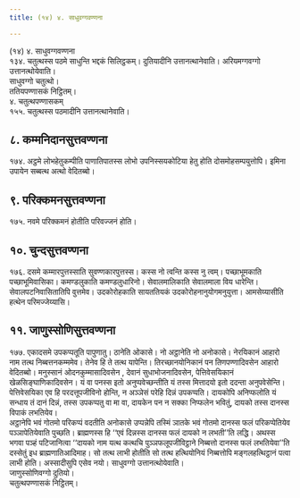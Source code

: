 ```yaml
---
title: (१४) ४. साधुवग्गवण्णना

---
```

(१४) ४. साधुवग्गवण्णना  
१३४. चतुत्थस्स पठमे साधुन्ति भद्दकं सिलिट्ठकम्। दुतियादीनि उत्तानत्थानेवाति। अरियमग्गवग्गो उत्तानत्थोयेवाति।  
साधुवग्गो चतुत्थो।  
ततियपण्णासकं निट्ठितम्।  
४. चतुत्थपण्णासकम्  
१५५. चतुत्थस्स पठमादीनि उत्तानत्थानेवाति।  


## ८. कम्मनिदानसुत्तवण्णना

१७४. अट्ठमे लोभहेतुकम्पीति पाणातिपातस्स लोभो उपनिस्सयकोटिया हेतु होति दोसमोहसम्पयुत्तोपि। इमिना उपायेन सब्बत्थ अत्थो वेदितब्बो।  


## ९. परिक्कमनसुत्तवण्णना

१७५. नवमे परिक्कमनं होतीति परिवज्जनं होति।  


## १०. चुन्दसुत्तवण्णना

१७६. दसमे कम्मारपुत्तस्साति सुवण्णकारपुत्तस्स। कस्स नो त्वन्ति कस्स नु त्वम्। पच्छाभूमकाति पच्छाभूमिवासिका। कमण्डलुकाति कमण्डलुधारिनो। सेवालमालिकाति सेवालमाला विय धारेन्ति। सेवालपटनिवासितातिपि वुत्तमेव। उदकोरोहकाति सायततियकं उदकोरोहनानुयोगमनुयुत्ता। आमसेय्यासीति हत्थेन परिमज्जेय्यासि।  


## ११. जाणुस्सोणिसुत्तवण्णना

१७७. एकादसमे उपकप्पतूति पापुणातु। ठानेति ओकासे। नो अट्ठानेति नो अनोकासे। नेरयिकानं आहारो नाम तत्थ निब्बत्तनकम्ममेव। तेनेव हि ते तत्थ यापेन्ति। तिरच्छानयोनिकानं पन तिणपण्णादिवसेन आहारो वेदितब्बो। मनुस्सानं ओदनकुम्मासादिवसेन , देवानं सुधाभोजनादिवसेन, पेत्तिवेसयिकानं खेळसिङ्घाणिकादिवसेन। यं वा पनस्स इतो अनुप्पवेच्छन्तीति यं तस्स मित्तादयो इतो ददन्ता अनुपवेसेन्ति। पेत्तिवेसयिका एव हि परदत्तूपजीविनो होन्ति, न अञ्ञेसं परेहि दिन्नं उपकप्पति। दायकोपि अनिप्फलोति यं सन्धाय तं दानं दिन्नं, तस्स उपकप्पतु वा मा वा, दायकेन पन न सक्का निप्फलेन भवितुं, दायको तस्स दानस्स विपाकं लभतियेव।  
अट्ठानेपि भवं गोतमो परिकप्पं वदतीति अनोकासे उप्पन्नेपि तस्मिं ञातके भवं गोतमो दानस्स फलं परिकप्पेतियेव पञ्ञापेतियेवाति पुच्छति। ब्राह्मणस्स हि ‘‘एवं दिन्नस्स दानस्स फलं दायको न लभती’’ति लद्धि। अथस्स भगवा पञ्हं पटिजानित्वा ‘‘दायको नाम यत्थ कत्थचि पुञ्ञफलूपजीविट्ठाने निब्बत्तो दानस्स फलं लभतियेवा’’ति दस्सेतुं इध ब्राह्मणातिआदिमाह। सो तत्थ लाभी होतीति सो तत्थ हत्थियोनियं निब्बत्तोपि मङ्गलहत्थिट्ठानं पत्वा लाभी होति। अस्सादीसुपि एसेव नयो। साधुवग्गो उत्तानत्थोयेवाति।  
जाणुस्सोणिवग्गो दुतियो।  
चतुत्थपण्णासकं निट्ठितम्।  